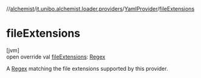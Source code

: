//[alchemist](../../../index.md)/[it.unibo.alchemist.loader.providers](../index.md)/[YamlProvider](index.md)/[fileExtensions](file-extensions.md)

# fileExtensions

[jvm]\
open override val [fileExtensions](file-extensions.md): [Regex](https://kotlinlang.org/api/latest/jvm/stdlib/kotlin.text/-regex/index.html)

A [Regex](https://kotlinlang.org/api/latest/jvm/stdlib/kotlin.text/-regex/index.html) matching the file extensions supported by this provider.
